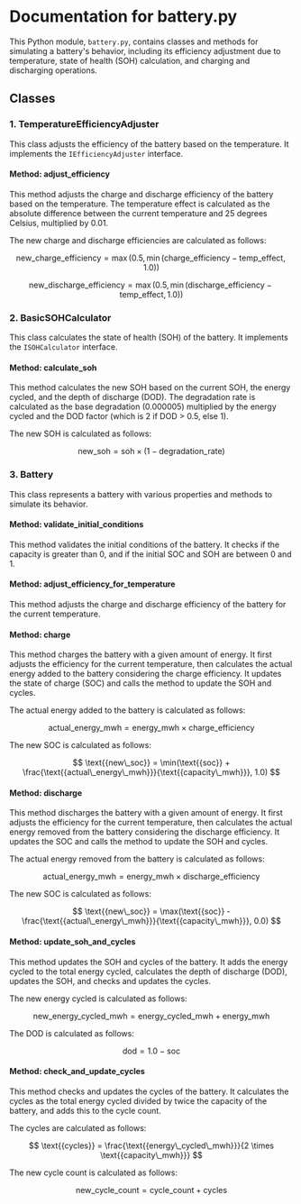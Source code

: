# Documentation for battery.py

This Python module, `battery.py`, contains classes and methods for simulating a battery's behavior, including its efficiency adjustment due to temperature, state of health (SOH) calculation, and charging and discharging operations.

## Classes

### 1. TemperatureEfficiencyAdjuster

This class adjusts the efficiency of the battery based on the temperature. It implements the `IEfficiencyAdjuster` interface.

#### Method: adjust_efficiency

This method adjusts the charge and discharge efficiency of the battery based on the temperature. The temperature effect is calculated as the absolute difference between the current temperature and 25 degrees Celsius, multiplied by 0.01.

The new charge and discharge efficiencies are calculated as follows:

$$
\text{{new\_charge\_efficiency}} = \max(0.5, \min(\text{{charge\_efficiency}} - \text{{temp\_effect}}, 1.0))
$$

$$
\text{{new\_discharge\_efficiency}} = \max(0.5, \min(\text{{discharge\_efficiency}} - \text{{temp\_effect}}, 1.0))
$$

### 2. BasicSOHCalculator

This class calculates the state of health (SOH) of the battery. It implements the `ISOHCalculator` interface.

#### Method: calculate_soh

This method calculates the new SOH based on the current SOH, the energy cycled, and the depth of discharge (DOD). The degradation rate is calculated as the base degradation (0.000005) multiplied by the energy cycled and the DOD factor (which is 2 if DOD > 0.5, else 1).

The new SOH is calculated as follows:

$$
\text{{new\_soh}} = \text{{soh}} \times (1 - \text{{degradation\_rate}})
$$

### 3. Battery

This class represents a battery with various properties and methods to simulate its behavior.

#### Method: validate_initial_conditions

This method validates the initial conditions of the battery. It checks if the capacity is greater than 0, and if the initial SOC and SOH are between 0 and 1.

#### Method: adjust_efficiency_for_temperature

This method adjusts the charge and discharge efficiency of the battery for the current temperature.

#### Method: charge

This method charges the battery with a given amount of energy. It first adjusts the efficiency for the current temperature, then calculates the actual energy added to the battery considering the charge efficiency. It updates the state of charge (SOC) and calls the method to update the SOH and cycles.

The actual energy added to the battery is calculated as follows:

$$
\text{{actual\_energy\_mwh}} = \text{{energy\_mwh}} \times \text{{charge\_efficiency}}
$$

The new SOC is calculated as follows:

$$
\text{{new\_soc}} = \min(\text{{soc}} + \frac{\text{{actual\_energy\_mwh}}}{\text{{capacity\_mwh}}}, 1.0)
$$

#### Method: discharge

This method discharges the battery with a given amount of energy. It first adjusts the efficiency for the current temperature, then calculates the actual energy removed from the battery considering the discharge efficiency. It updates the SOC and calls the method to update the SOH and cycles.

The actual energy removed from the battery is calculated as follows:

$$
\text{{actual\_energy\_mwh}} = \text{{energy\_mwh}} \times \text{{discharge\_efficiency}}
$$

The new SOC is calculated as follows:

$$
\text{{new\_soc}} = \max(\text{{soc}} - \frac{\text{{actual\_energy\_mwh}}}{\text{{capacity\_mwh}}}, 0.0)
$$

#### Method: update_soh_and_cycles

This method updates the SOH and cycles of the battery. It adds the energy cycled to the total energy cycled, calculates the depth of discharge (DOD), updates the SOH, and checks and updates the cycles.

The new energy cycled is calculated as follows:

$$
\text{{new\_energy\_cycled\_mwh}} = \text{{energy\_cycled\_mwh}} + \text{{energy\_mwh}}
$$

The DOD is calculated as follows:

$$
\text{{dod}} = 1.0 - \text{{soc}}
$$

#### Method: check_and_update_cycles

This method checks and updates the cycles of the battery. It calculates the cycles as the total energy cycled divided by twice the capacity of the battery, and adds this to the cycle count.

The cycles are calculated as follows:

$$
\text{{cycles}} = \frac{\text{{energy\_cycled\_mwh}}}{2 \times \text{{capacity\_mwh}}}
$$

The new cycle count is calculated as follows:

$$
\text{{new\_cycle\_count}} = \text{{cycle\_count}} + \text{{cycles}}
$$
